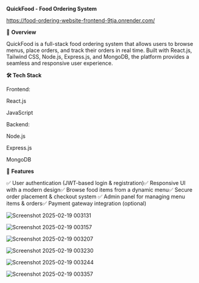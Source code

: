 **QuickFood - Food Ordering System**

https://food-ordering-website-frontend-9tja.onrender.com/

🚀 **Overview**

QuickFood is a full-stack food ordering system that allows users to browse menus, place orders, and track their orders in real time. Built with React.js, Tailwind CSS, Node.js, Express.js, and MongoDB, the platform provides a seamless and responsive user experience.

**🛠️ Tech Stack**

Frontend:

React.js

JavaScript

Backend:

Node.js

Express.js

MongoDB



🎯 **Features**

✅ User authentication (JWT-based login & registration)✅ Responsive UI with a modern design✅ Browse food items from a dynamic menu✅ Secure order placement & checkout system ✅ Admin panel for managing menu items & orders✅ Payment gateway integration (optional)


![Screenshot 2025-02-19 003131](https://github.com/user-attachments/assets/2510f471-6e38-4483-9ea3-66685f641b19)


![Screenshot 2025-02-19 003157](https://github.com/user-attachments/assets/348012d2-7f58-4e98-b71c-e87477101080)


![Screenshot 2025-02-19 003207](https://github.com/user-attachments/assets/da6cfe4e-bd54-4efd-9acb-c75ee127722e)


![Screenshot 2025-02-19 003230](https://github.com/user-attachments/assets/34659aac-da3f-47ab-bb7e-12109c3659d4)


![Screenshot 2025-02-19 003244](https://github.com/user-attachments/assets/8606f5d1-3ad3-4896-a31b-ddf35f9e5193)


![Screenshot 2025-02-19 003357](https://github.com/user-attachments/assets/4fb0437d-bd27-479f-ad4a-feea11c23fc5)






